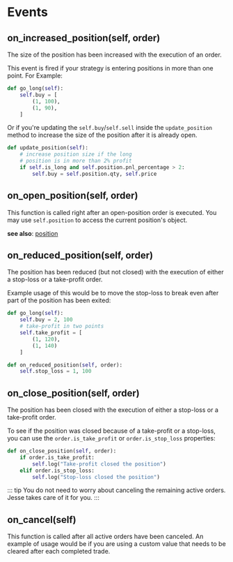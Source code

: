 # Events

<!-- ## on\_route\_open\_position -->

## on\_increased\_position(self, order)
The size of the position has been increased with the execution of an order. 

This event is fired if your strategy is entering positions in more than one point. For Example: 

```py
def go_long(self):
    self.buy = [
        (1, 100), 
        (1, 90), 
    ]
```

Or if you're updating the `self.buy`/`self.sell` inside the `update_position` method to increase the size of the position after it is already open.

```py
def update_position(self):
    # increase position size if the long
    # position is in more than 2% profit
    if self.is_long and self.position.pnl_percentage > 2:
        self.buy = self.position.qty, self.price
```

## on\_open\_position(self, order)
This function is called right after an open-position order is executed. You may use `self.position` to access the current position's object. 

**see also**: [position](api.html#position)

## on\_reduced\_position(self, order)
The position has been reduced (but not closed) with the execution of either a stop-loss or a take-profit order. 

Example usage of this would be to move the stop-loss to break even after part of the position has been exited: 

```py 
def go_long(self):
    self.buy = 2, 100
    # take-profit in two points
    self.take_profit = [
        (1, 120), 
        (1, 140)
    ]

def on_reduced_position(self, order):
    self.stop_loss = 1, 100
```

## on\_close\_position(self, order)

The position has been closed with the execution of either a stop-loss or a take-profit order. 

To see if the position was closed because of a take-profit or a stop-loss, you can use the `order.is_take_profit` or `order.is_stop_loss` properties:

```py
def on_close_position(self, order):
    if order.is_take_profit:
        self.log("Take-profit closed the position")
    elif order.is_stop_loss:
        self.log("Stop-loss closed the position")
```

::: tip 
You do not need to worry about canceling the remaining active orders. Jesse takes care of it for you.
:::

## on_cancel(self)
This function is called after all active orders have been canceled. An example of usage would be if you are using a custom value that needs to be cleared after each completed trade. 
